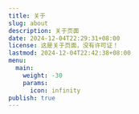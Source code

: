 ```yaml
---
title: 关于
slug: about
description: 关于页面
date: 2024-12-04T22:29:31+08:00
license: 这是关于页面，没有许可证！
lastmod: 2024-12-04T22:42:38+08:00
menu:
  main:
    weight: -30
    params:
      icon: infinity
publish: true
---
```

